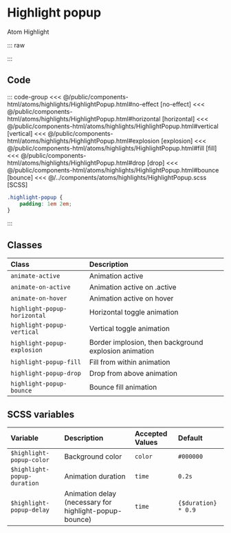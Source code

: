 # Highlight popup

<Badge type="tip">Atom</Badge> <Badge type="info">Highlight</Badge>

::: raw
<div class="dev-section">
    <!--@include: ../../public/components-html/atoms/highlights/HighlightPopup.html -->
</div>
:::

## Code

::: code-group
<<< @/public/components-html/atoms/highlights/HighlightPopup.html#no-effect [no-effect]
<<< @/public/components-html/atoms/highlights/HighlightPopup.html#horizontal [horizontal]
<<< @/public/components-html/atoms/highlights/HighlightPopup.html#vertical [vertical]
<<< @/public/components-html/atoms/highlights/HighlightPopup.html#explosion [explosion]
<<< @/public/components-html/atoms/highlights/HighlightPopup.html#fill [fill]
<<< @/public/components-html/atoms/highlights/HighlightPopup.html#drop [drop]
<<< @/public/components-html/atoms/highlights/HighlightPopup.html#bounce [bounce]
<<< @/../components/atoms/highlights/HighlightPopup.scss [SCSS]
```css [custom css for this MD file]
.highlight-popup {
    padding: 1em 2em;
}
```
:::

## Classes

| Class                        | Description                                           |
|:-----------------------------|:------------------------------------------------------|
| `animate-active`             | Animation active                                      |
| `animate-on-active`          | Animation active on .active                           |
| `animate-on-hover`           | Animation active on hover                             |
| `highlight-popup-horizontal` | Horizontal toggle animation                           |
| `highlight-popup-vertical`   | Vertical toggle animation                             |
| `highlight-popup-explosion`  | Border implosion, then background explosion animation |
| `highlight-popup-fill`       | Fill from within animation                            |
| `highlight-popup-drop`       | Drop from above animation                             |
| `highlight-popup-bounce`     | Bounce fill animation                                 |


## SCSS variables

| Variable                    | Description                                            | Accepted Values | Default             |
|:----------------------------|:-------------------------------------------------------|:----------------|:--------------------|
| `$highlight-popup-color`    | Background color                                       | `color`         | `#000000`           |
| `$highlight-popup-duration` | Animation duration                                     | `time`          | `0.2s`              |
| `$highlight-popup-delay`    | Animation delay (necessary for highlight-popup-bounce) | `time`          | `{$duration} * 0.9` |

<style lang="scss">
@use "docs/theme.scss" as theme;
@use "components/atoms/highlights/HighlightPopup.scss" as * with (
    $highlight-popup-color: theme.$primary-color,
);

.highlight-popup {
    padding: 1em 2em;
}
</style>